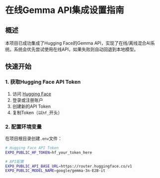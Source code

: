 # 在线Gemma API集成设置指南

## 概述

本项目已成功集成了Hugging Face的Gemma API，实现了在线/离线混合AI系统。系统会优先尝试使用在线API，如果失败则自动回退到本地模型。

## 快速开始

### 1. 获取Hugging Face API Token

1. 访问 [Hugging Face](https://huggingface.co/settings/tokens)
2. 登录或注册账户
3. 创建新的API Token
4. 复制Token（以`hf_`开头）

### 2. 配置环境变量

在项目根目录创建`.env`文件：

```bash
# Hugging Face API Token
EXPO_PUBLIC_HF_TOKEN=hf_your_token_here

# API配置
EXPO_PUBLIC_API_BASE_URL=https://router.huggingface.co/v1
EXPO_PUBLIC_MODEL_NAME=google/gemma-3n-E2B-it
```